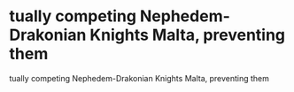 # tually competing Nephedem-Drakonian Knights Malta, preventing them

tually competing Nephedem-Drakonian Knights Malta, preventing them